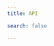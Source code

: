 ```yaml
---
title: API

search: false

---
```


<script language='javascript'>document.location = '/apidocs/spots/cn/'</script>
